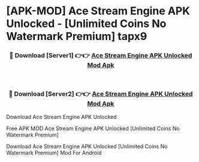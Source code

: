 # [APK-MOD] Ace Stream Engine APK Unlocked - [Unlimited Coins No Watermark Premium] tapx9



<div align="center">
<h3>🔴 Download [Server1] 👉👉 <a href="https://momento.my/?title=Ace_Stream_Engine_APK_Unlocked">Ace Stream Engine APK Unlocked Mod Apk</a></h3><br>

<h3>🔴 Download [Server2] 👉👉 <a href="https://momento.my/?title=Ace_Stream_Engine_APK_Unlocked">Ace Stream Engine APK Unlocked Mod Apk</a></h3>
</div>



Download Ace Stream Engine APK Unlocked 

Free APK MOD Ace Stream Engine APK Unlocked [Unlimited Coins No Watermark Premium]

Download Ace Stream Engine APK Unlocked [Unlimited Coins No Watermark Premium] Mod For Android
